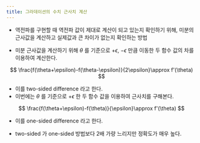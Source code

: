 ```yaml
---
title: 그라데이션의 수치 근사치 계산
---
```

- 역전파를 구현할 때 역전파 값이 제대로 계산이 되고 있는지 확인하기 위해, 미분의 근사값을 계산하고 실제값과 큰 차이가 없는지 확인하는 방법

- 미분 근사값을 계산하기 위해 $\theta$ 를 기준으로 $+\epsilon$, $-\epsilon$ 만큼 이동한 두 함수 값의 차를 이용하여 계산한다.

$$
\frac{f(\theta+\epsilon)-f(\theta-\epsilon)}{2\epsilon}\approx f'(\theta)
$$

- 이를 two-sided difference 라고 한다.
- 이번에는 $\theta$ 를 기준으로 $+\epsilon$ 한 두 함수 값을 이용하여 근사치를 구해본다.

$$
\frac{f(\theta+\epsilon)-f(\theta)}{\epsilon}\approx f'(\theta)
$$

- 이를 one-sided difference 라고 한다.

- two-sided 가 one-sided 방법보다 2배 가량 느리지만 정확도가 매우 높다.